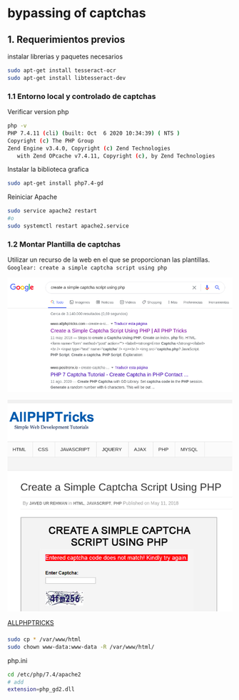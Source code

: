 # bypassing of captchas

## 1. Requerimientos previos

instalar librerias y paquetes necesarios
```bash
sudo apt-get install tesseract-ocr
sudo apt-get install libtesseract-dev
```

### 1.1 Entorno local y controlado de captchas
Verificar version php
```bash
php -v
PHP 7.4.11 (cli) (built: Oct  6 2020 10:34:39) ( NTS )
Copyright (c) The PHP Group
Zend Engine v3.4.0, Copyright (c) Zend Technologies
   with Zend OPcache v7.4.11, Copyright (c), by Zend Technologies
```
Instalar la biblioteca grafica
```bash
sudo apt-get install php7.4-gd
```
Reiniciar Apache
```bash
sudo service apache2 restart
#o
sudo systemctl restart apache2.service
```
### 1.2 Montar Plantilla de captchas
Utilizar un recurso de la web en el que se proporcionan las plantillas.   
`Googlear: create a simple captcha script using php`

![Goglear create](/img/1.png)

![Pagina create captcha](/img/2.png)

[ALLPHPTRICKS](https://www.allphptricks.com/create-a-simple-captcha-script-using-php/)

####
```bash
sudo cp * /var/www/html
sudo chown www-data:www-data -R /var/www/html/
```
php.ini
```bash
cd /etc/php/7.4/apache2
# add
extension=php_gd2.dll

```
